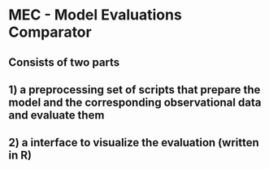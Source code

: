 # MEC - Model Evaluations Comparator

## Consists of two parts

## 1) a preprocessing set of scripts that prepare the model and the corresponding observational data and evaluate them

## 2) a interface to visualize the evaluation (written in R)

